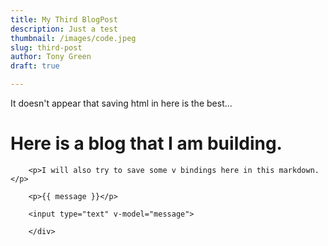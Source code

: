 ```yaml
---
title: My Third BlogPost
description: Just a test
thumbnail: /images/code.jpeg
slug: third-post
author: Tony Green
draft: true

---
```


<TheHeader />
	<div>
		<!-- Clearly saving html in here doesn't work out -->
		It doesn't appear that saving html in here is the best...
		<h1>Here is a blog that I am building.</h1>

		<p>I will also try to save some v bindings here in this markdown.</p>

		<p>{{ message }}</p>

		<input type="text" v-model="message">
		
		</div>